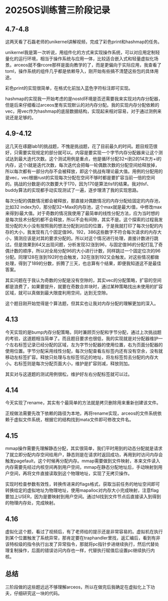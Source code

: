 # 2025OS训练营三阶段记录

## 4.7-4.8

这两天看了石磊老师的unikernel讲解视频，完成了彩色print和hashmap的任务。

unikernel我是第一次听说，用组件化的方式来实现操作系统，可以对应用定制轻量化的运行环境，相当于操作系统与应用一体，比较适合嵌入式和轻量虚拟化场景。arceos就不像rcore那样是面向教学的了，而是更偏向于实际应用，我查看了toml，操作系统的组件几乎都是依赖导入，刚开始有些搞不清楚这些包的具体用途。

彩色print的实现很简单，在格式化前加入蓝色字符标注即可实现。

hashmap的实现我一开始考虑的是nostd环境是否还需要我来实现对内存分配器，但是后来仔细看过arceos里有实现默认的对内存分配。我的实现内存分配依赖的vec，用vec作为hashmap的底层数据结构，实现起来相对容易，对于通过测例来说还是足够的。

## 4.9-4.12

这几天在琢磨lab1的挑战题，不愧是挑战题，花了目前最久的时间。题目规范很好，只需要实现规定的部分就可以。内容是要实现一个字节内存分配器来让这个测试达到最大迭代次数。这个测试用例是重点，他是循环分配32+i到2的14次方+i的内存，这个i就是迭代次数，每次迭代会把每一轮偶数次数的分配空间给释放掉，所以每次都有一部分内存不会被释放，即这个挑战有理论最大值。用例的分配用的是vec，vec根据rust的实现每次分配在空间不够时都是要扩容当前一倍的空间的。挑战的分数是i的次数要大于170，因为170是算法tlsf的结果。我对tlsf、buddy算法的实现都手动实现测试了一遍，逐步理清了我的实现思路。

每次分配的偶数情况都会被释放，那直接对偶数情况的内存分配给固定的内存池，比如32 index为0，那分配32+Max的内存池，这个max就是最大i值，中修改max来得到i最大值。对于奇数的情况我使用了最简单的线性分配方法，应为当时想的是每次技术分配的都不会释放，所以不会有间隙，其实不是。这个探索的过程我发现分配的大小没有按照我的想法分配到对应的位置，于是我就打印了每次分配的内存的大小，我发现有几个固定值96，192，386这些数字不符合每次请求的内存大小，猜测应该是对其的要求分配的。所以对这个情况进行处理，直接计数进行跳过。但是效果到64又出现问题，分析发现32涨到96，与固定值96的分配打乱了奇偶计数的顺序，所以对全局分配96的大小进行计数，同样跳过一个固定位次的96分配。同理128在涨到192时也会触发，32在涨到192又会触发。对这些情况都做处理，得到了189的分数，折腾了三天，也总算有个结果，即便我知道这不是最佳答案。

其实问题在于我认为奇数的分配是没有空隙的，其实vec的分配策略，扩容的空间都是浪费了，如果要提升，就要在奇数合并块时，通过某种策略找出未使用的扩容区域，就可以真做到最大限度利用空间，达到无空隙。

这个题目刚开始觉得是个算法题，但其实也让我对内存分配的理解更加的深入。

## 4.13

今天实现的是bump内存分配策略，同时兼顾页分配和字节分配，通过上次挑战题的考验，这道题相当简单了。而且题目要求也很低，我的实现就是对分配器维护一个左右标签记录已经分配的区域，左为字节分配器的使用位置，右为页面分配器的使用位置。字节分配采用线性分配，每次分配查看左标签内还有没有空余，没有就移动左标签扩容。释放只处理与左标签邻近的地址，将左标签剪去分配的内存大小。右标签则是每次分配页面大小，维护是扩容则减，释放则加。

其实对与这道题的测试用例很松，维护好左右分配标签就可以过。

## 4.14

今天实现了rename，其实有个最简单的方法就是拷贝删除用来重新创建该文件。

正规做法需要先改下依赖的路径为本地，再将rename实现，arceos的文件系统依赖于虚拟文件系统，根据它的结构找到mata文件即可修改文件名。

## 4.15

mmap操作需要先理解静态分配，其实很简单，我们平时用到的动态分配就是请求了就立即分配内存空间给用户，静态则是在请求时返回成功，再用到时访问内存会触发pagefault，这个时候再分配内存。mmap需要做到文件映射，本来文件读入内存需要先经过内核空间再到用户空间，mmap在静态分配地址后，手动映射到用户空间，再将文件直接读取到这个物理地址，实现了无拷贝操作。

实现时检查参数有效性，转换传进来的flags格式，获取当前任务的地址空间即可转换给定的虚拟地址为物理地址，使用mapalloc对内存大小完成映射，注意flag要加上USER，因为是要映射到用户空间。通过fd找到文件节点后直接读入到得到的物理内存处，完成映射。

## 4.16

虚拟化这个题，看过了视频后，有了老师给的提示还是非常容易的。虚拟机在执行到某个位置触发了系统异常，那肯定要在traphandler里找，返汇编后，看到有非该特权级的指令执行出发了异常指令，那就将pc指针步进继续执行，然后代替处理复制操作，后面的错误访问内存也一样，代替执行赋值后设置pc继续执行内核。

## 总结

三阶段做的这些题远远不够理解arceos，所以在做完后我确定在虚拟化上下功夫，仔细研究这一块的代码。